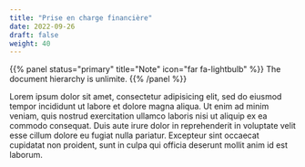 ```yaml
---
title: "Prise en charge financière"
date: 2022-09-26
draft: false
weight: 40
---
```


{{% panel status="primary" title="Note" icon="far fa-lightbulb" %}}
The document hierarchy is unlimite.
{{% /panel %}}

Lorem ipsum dolor sit amet, consectetur adipisicing elit, sed do eiusmod tempor incididunt ut labore et dolore magna aliqua. Ut enim ad minim veniam, quis nostrud exercitation ullamco laboris nisi ut aliquip ex ea commodo consequat. Duis aute irure dolor in reprehenderit in voluptate velit esse cillum dolore eu fugiat nulla pariatur. Excepteur sint occaecat cupidatat non proident, sunt in culpa qui officia deserunt mollit anim id est laborum.
